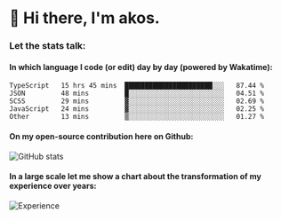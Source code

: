 # 👋 Hi there, I'm akos. 


### Let the stats talk:


#### In which language I code (or edit) day by day (powered by Wakatime): 

<!--START_SECTION:waka-->
```text
TypeScript   15 hrs 45 mins  ██████████████████████░░░   87.44 % 
JSON         48 mins         █░░░░░░░░░░░░░░░░░░░░░░░░   04.51 % 
SCSS         29 mins         ▓░░░░░░░░░░░░░░░░░░░░░░░░   02.69 % 
JavaScript   24 mins         ▓░░░░░░░░░░░░░░░░░░░░░░░░   02.25 % 
Other        13 mins         ▒░░░░░░░░░░░░░░░░░░░░░░░░   01.27 % 
```
<!--END_SECTION:waka-->

#### On my open-source contribution here on Github:
 
![GitHub stats](https://github-readme-stats.vercel.app/api?username=akosbalasko)

#### In a large scale let me show a chart about the transformation of my experience over years:   

![Experience](https://cr-skills-chart-widget.azurewebsites.net/api/api?username=akosbalasko)
